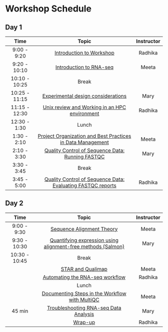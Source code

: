 
# Workshop Schedule


## Day 1

| Time            |   Topic  | Instructor |
|:------------------------:|:----------:|:--------:|
|9:00 - 9:20 | [Introduction to Workshop](../lectures/Intro_to_workshop.pdf) | Radhika |
|9:20 - 10:10 | [Introduction to RNA-seq](../lessons/Intro-to-RNAseq.md) | Meeta |
|10:10 - 10:25 | Break | |
|10:25 - 11:15 | [Experimental design considerations](https://hbctraining.github.io/Intro-to-rnaseq-hpc-salmon/lessons/experimental_planning_considerations.html) | Mary |
|11:15 - 12:30 | [Unix review and Working in an HPC environment]() | Radhika |
|12:30 - 1:30 | Lunch | |
|1:30 - 2:10| [Project Organization and Best Practices in Data Management](https://hbctraining.github.io/Intro-to-rnaseq-hpc-O2/lessons/01_data_organization.html) | Meeta |
|2:10 - 3:30 | [Quality Control of Sequence Data: Running FASTQC](https://hbctraining.github.io/Intro-to-rnaseq-hpc-salmon/lessons/qc_running_fastqc.html) | Mary | 
|3:30 - 3:45| Break | 
|3:45 - 5:00| [Quality Control of Sequence Data: Evaluating FASTQC reports](../lessons/qc_fastqc_assessment.md) | Radhika | 


## Day 2

| Time            |   Topic  | Instructor |
|:------------------------:|:----------:|:--------:|
|9:00 - 9:30 | [Sequence Alignment Theory]() | Meeta |
|9:30 - 10:30 | [Quantifying expression using alignment-free methods (Salmon)](https://hbctraining.github.io/Intro-to-rnaseq-hpc-salmon/lessons/04_quasi_alignment_salmon.html) | Mary |
|10:30 - 10:45 | Break | |
| | [STAR and Qualimap]() | Meeta |
|| [Automating the RNA-seq workflow]() | Radhika |
| | Lunch | |
|| [Documenting Steps in the Workflow with MultiQC]() | Meeta |
| 45 min | [Troubleshooting RNA-seq Data Analysis](https://github.com/hbctraining/Intro-to-rnaseq-hpc-salmon/raw/master/lectures/RNA-seq_troubleshooting.pdf) | Mary |
| | [Wrap-up]() | Radhika |



